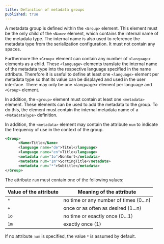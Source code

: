 ```yaml
---
title: Definition of metadata groups
published: true
---
```


A metadata group is defined within the `<Group>` element. This element must be the only child of the `<Name>` element, which contains the internal name of the metadata type. The internal name is also used to reference the metadata type from the serialization configuration. It must not contain any spaces.

Furthermore the `<Group>` element can contain any number of `<language>` elements as a child. These `<language>` elements translate the internal name of the metadata type into the respective language specified in the name attribute. Therefore it is useful to define at least one `<language>` element per metadata type so that its value can be displayed and used in the user interface. There may only be one &lt;language&gt; element per language and `<Group>` element.

In addition, the `<group>` element must contain at least one `<metadata>` element. These elements can be used to add the metadata to the group. To do this, the element must contain the internal metadata name of a `<MetadataType>` definition.

In addition, the `<metadata>` element may contain the attribute `num` to indicate the frequency of use in the context of the group.

```xml
<Group>
      <Name>Title</Name>
      <language name="de">Titel</language>
      <language name="en">Title</language>
      <metadata num="1o">NonSort</metadata>
      <metadata num="1m">SortingTitle</metadata>
      <metadata num="*">Subtitle</metadata>      
</Group>
```

The attribute `num` must contain one of the following values:

| Value of the attribute | Meaning of the attribute
|-- |-- |
| `*` | no time or any number of times (0...n) 
| `+` | once or as often as desired (1...n) 
| `1o` | no time or exactly once (0...1) 
| `1m` | exactly once (1) 

If no attribute `num` is specified, the value `*` is assumed by default.
